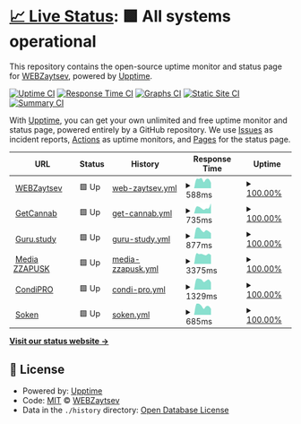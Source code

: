 # [📈 Live Status](https://up.webzaytsev.ru): <!--live status--> **🟩 All systems operational**

This repository contains the open-source uptime monitor and status page for [WEBZaytsev](https://webzaytsev.ru/), powered by [Upptime](https://github.com/upptime/upptime).

[![Uptime CI](https://github.com/WEBzaytsev/upzaytsev/workflows/Uptime%20CI/badge.svg)](https://github.com/WEBzaytsev/upzaytsev/actions?query=workflow%3A%22Uptime+CI%22)
[![Response Time CI](https://github.com/WEBzaytsev/upzaytsev/workflows/Response%20Time%20CI/badge.svg)](https://github.com/WEBzaytsev/upzaytsev/actions?query=workflow%3A%22Response+Time+CI%22)
[![Graphs CI](https://github.com/WEBzaytsev/upzaytsev/workflows/Graphs%20CI/badge.svg)](https://github.com/WEBzaytsev/upzaytsev/actions?query=workflow%3A%22Graphs+CI%22)
[![Static Site CI](https://github.com/WEBzaytsev/upzaytsev/workflows/Static%20Site%20CI/badge.svg)](https://github.com/WEBzaytsev/upzaytsev/actions?query=workflow%3A%22Static+Site+CI%22)
[![Summary CI](https://github.com/WEBzaytsev/upzaytsev/workflows/Summary%20CI/badge.svg)](https://github.com/WEBzaytsev/upzaytsev/actions?query=workflow%3A%22Summary+CI%22)

With [Upptime](https://upptime.js.org), you can get your own unlimited and free uptime monitor and status page, powered entirely by a GitHub repository. We use [Issues](https://github.com/WEBzaytsev/upzaytsev/issues) as incident reports, [Actions](https://github.com/WEBzaytsev/upzaytsev/actions) as uptime monitors, and [Pages](https://up.webzaytsev.ru) for the status page.

<!--start: status pages-->
<!-- This summary is generated by Upptime (https://github.com/upptime/upptime) -->
<!-- Do not edit this manually, your changes will be overwritten -->
<!-- prettier-ignore -->
| URL | Status | History | Response Time | Uptime |
| --- | ------ | ------- | ------------- | ------ |
| <img alt="" src="https://favicons.githubusercontent.com/webzaytsev.ru" height="13"> [WEBZaytsev](https://webzaytsev.ru) | 🟩 Up | [web-zaytsev.yml](https://github.com/WEBzaytsev/upzaytsev/commits/HEAD/history/web-zaytsev.yml) | <details><summary><img alt="Response time graph" src="./graphs/web-zaytsev/response-time-week.png" height="20"> 588ms</summary><br><a href="https://up.webzaytsev.ru/history/web-zaytsev"><img alt="Response time 582" src="https://img.shields.io/endpoint?url=https%3A%2F%2Fraw.githubusercontent.com%2FWEBzaytsev%2Fupzaytsev%2FHEAD%2Fapi%2Fweb-zaytsev%2Fresponse-time.json"></a><br><a href="https://up.webzaytsev.ru/history/web-zaytsev"><img alt="24-hour response time 382" src="https://img.shields.io/endpoint?url=https%3A%2F%2Fraw.githubusercontent.com%2FWEBzaytsev%2Fupzaytsev%2FHEAD%2Fapi%2Fweb-zaytsev%2Fresponse-time-day.json"></a><br><a href="https://up.webzaytsev.ru/history/web-zaytsev"><img alt="7-day response time 588" src="https://img.shields.io/endpoint?url=https%3A%2F%2Fraw.githubusercontent.com%2FWEBzaytsev%2Fupzaytsev%2FHEAD%2Fapi%2Fweb-zaytsev%2Fresponse-time-week.json"></a><br><a href="https://up.webzaytsev.ru/history/web-zaytsev"><img alt="30-day response time 582" src="https://img.shields.io/endpoint?url=https%3A%2F%2Fraw.githubusercontent.com%2FWEBzaytsev%2Fupzaytsev%2FHEAD%2Fapi%2Fweb-zaytsev%2Fresponse-time-month.json"></a><br><a href="https://up.webzaytsev.ru/history/web-zaytsev"><img alt="1-year response time 582" src="https://img.shields.io/endpoint?url=https%3A%2F%2Fraw.githubusercontent.com%2FWEBzaytsev%2Fupzaytsev%2FHEAD%2Fapi%2Fweb-zaytsev%2Fresponse-time-year.json"></a></details> | <details><summary><a href="https://up.webzaytsev.ru/history/web-zaytsev">100.00%</a></summary><a href="https://up.webzaytsev.ru/history/web-zaytsev"><img alt="All-time uptime 100.00%" src="https://img.shields.io/endpoint?url=https%3A%2F%2Fraw.githubusercontent.com%2FWEBzaytsev%2Fupzaytsev%2FHEAD%2Fapi%2Fweb-zaytsev%2Fuptime.json"></a><br><a href="https://up.webzaytsev.ru/history/web-zaytsev"><img alt="24-hour uptime 100.00%" src="https://img.shields.io/endpoint?url=https%3A%2F%2Fraw.githubusercontent.com%2FWEBzaytsev%2Fupzaytsev%2FHEAD%2Fapi%2Fweb-zaytsev%2Fuptime-day.json"></a><br><a href="https://up.webzaytsev.ru/history/web-zaytsev"><img alt="7-day uptime 100.00%" src="https://img.shields.io/endpoint?url=https%3A%2F%2Fraw.githubusercontent.com%2FWEBzaytsev%2Fupzaytsev%2FHEAD%2Fapi%2Fweb-zaytsev%2Fuptime-week.json"></a><br><a href="https://up.webzaytsev.ru/history/web-zaytsev"><img alt="30-day uptime 100.00%" src="https://img.shields.io/endpoint?url=https%3A%2F%2Fraw.githubusercontent.com%2FWEBzaytsev%2Fupzaytsev%2FHEAD%2Fapi%2Fweb-zaytsev%2Fuptime-month.json"></a><br><a href="https://up.webzaytsev.ru/history/web-zaytsev"><img alt="1-year uptime 100.00%" src="https://img.shields.io/endpoint?url=https%3A%2F%2Fraw.githubusercontent.com%2FWEBzaytsev%2Fupzaytsev%2FHEAD%2Fapi%2Fweb-zaytsev%2Fuptime-year.json"></a></details>
| <img alt="" src="https://favicons.githubusercontent.com/getcannab.com" height="13"> [GetCannab](https://getcannab.com) | 🟩 Up | [get-cannab.yml](https://github.com/WEBzaytsev/upzaytsev/commits/HEAD/history/get-cannab.yml) | <details><summary><img alt="Response time graph" src="./graphs/get-cannab/response-time-week.png" height="20"> 735ms</summary><br><a href="https://up.webzaytsev.ru/history/get-cannab"><img alt="Response time 475" src="https://img.shields.io/endpoint?url=https%3A%2F%2Fraw.githubusercontent.com%2FWEBzaytsev%2Fupzaytsev%2FHEAD%2Fapi%2Fget-cannab%2Fresponse-time.json"></a><br><a href="https://up.webzaytsev.ru/history/get-cannab"><img alt="24-hour response time 1227" src="https://img.shields.io/endpoint?url=https%3A%2F%2Fraw.githubusercontent.com%2FWEBzaytsev%2Fupzaytsev%2FHEAD%2Fapi%2Fget-cannab%2Fresponse-time-day.json"></a><br><a href="https://up.webzaytsev.ru/history/get-cannab"><img alt="7-day response time 735" src="https://img.shields.io/endpoint?url=https%3A%2F%2Fraw.githubusercontent.com%2FWEBzaytsev%2Fupzaytsev%2FHEAD%2Fapi%2Fget-cannab%2Fresponse-time-week.json"></a><br><a href="https://up.webzaytsev.ru/history/get-cannab"><img alt="30-day response time 475" src="https://img.shields.io/endpoint?url=https%3A%2F%2Fraw.githubusercontent.com%2FWEBzaytsev%2Fupzaytsev%2FHEAD%2Fapi%2Fget-cannab%2Fresponse-time-month.json"></a><br><a href="https://up.webzaytsev.ru/history/get-cannab"><img alt="1-year response time 475" src="https://img.shields.io/endpoint?url=https%3A%2F%2Fraw.githubusercontent.com%2FWEBzaytsev%2Fupzaytsev%2FHEAD%2Fapi%2Fget-cannab%2Fresponse-time-year.json"></a></details> | <details><summary><a href="https://up.webzaytsev.ru/history/get-cannab">100.00%</a></summary><a href="https://up.webzaytsev.ru/history/get-cannab"><img alt="All-time uptime 95.08%" src="https://img.shields.io/endpoint?url=https%3A%2F%2Fraw.githubusercontent.com%2FWEBzaytsev%2Fupzaytsev%2FHEAD%2Fapi%2Fget-cannab%2Fuptime.json"></a><br><a href="https://up.webzaytsev.ru/history/get-cannab"><img alt="24-hour uptime 100.00%" src="https://img.shields.io/endpoint?url=https%3A%2F%2Fraw.githubusercontent.com%2FWEBzaytsev%2Fupzaytsev%2FHEAD%2Fapi%2Fget-cannab%2Fuptime-day.json"></a><br><a href="https://up.webzaytsev.ru/history/get-cannab"><img alt="7-day uptime 100.00%" src="https://img.shields.io/endpoint?url=https%3A%2F%2Fraw.githubusercontent.com%2FWEBzaytsev%2Fupzaytsev%2FHEAD%2Fapi%2Fget-cannab%2Fuptime-week.json"></a><br><a href="https://up.webzaytsev.ru/history/get-cannab"><img alt="30-day uptime 95.08%" src="https://img.shields.io/endpoint?url=https%3A%2F%2Fraw.githubusercontent.com%2FWEBzaytsev%2Fupzaytsev%2FHEAD%2Fapi%2Fget-cannab%2Fuptime-month.json"></a><br><a href="https://up.webzaytsev.ru/history/get-cannab"><img alt="1-year uptime 95.08%" src="https://img.shields.io/endpoint?url=https%3A%2F%2Fraw.githubusercontent.com%2FWEBzaytsev%2Fupzaytsev%2FHEAD%2Fapi%2Fget-cannab%2Fuptime-year.json"></a></details>
| <img alt="" src="https://favicons.githubusercontent.com/guru.study" height="13"> [Guru.study](https://guru.study) | 🟩 Up | [guru-study.yml](https://github.com/WEBzaytsev/upzaytsev/commits/HEAD/history/guru-study.yml) | <details><summary><img alt="Response time graph" src="./graphs/guru-study/response-time-week.png" height="20"> 877ms</summary><br><a href="https://up.webzaytsev.ru/history/guru-study"><img alt="Response time 892" src="https://img.shields.io/endpoint?url=https%3A%2F%2Fraw.githubusercontent.com%2FWEBzaytsev%2Fupzaytsev%2FHEAD%2Fapi%2Fguru-study%2Fresponse-time.json"></a><br><a href="https://up.webzaytsev.ru/history/guru-study"><img alt="24-hour response time 572" src="https://img.shields.io/endpoint?url=https%3A%2F%2Fraw.githubusercontent.com%2FWEBzaytsev%2Fupzaytsev%2FHEAD%2Fapi%2Fguru-study%2Fresponse-time-day.json"></a><br><a href="https://up.webzaytsev.ru/history/guru-study"><img alt="7-day response time 877" src="https://img.shields.io/endpoint?url=https%3A%2F%2Fraw.githubusercontent.com%2FWEBzaytsev%2Fupzaytsev%2FHEAD%2Fapi%2Fguru-study%2Fresponse-time-week.json"></a><br><a href="https://up.webzaytsev.ru/history/guru-study"><img alt="30-day response time 892" src="https://img.shields.io/endpoint?url=https%3A%2F%2Fraw.githubusercontent.com%2FWEBzaytsev%2Fupzaytsev%2FHEAD%2Fapi%2Fguru-study%2Fresponse-time-month.json"></a><br><a href="https://up.webzaytsev.ru/history/guru-study"><img alt="1-year response time 892" src="https://img.shields.io/endpoint?url=https%3A%2F%2Fraw.githubusercontent.com%2FWEBzaytsev%2Fupzaytsev%2FHEAD%2Fapi%2Fguru-study%2Fresponse-time-year.json"></a></details> | <details><summary><a href="https://up.webzaytsev.ru/history/guru-study">100.00%</a></summary><a href="https://up.webzaytsev.ru/history/guru-study"><img alt="All-time uptime 100.00%" src="https://img.shields.io/endpoint?url=https%3A%2F%2Fraw.githubusercontent.com%2FWEBzaytsev%2Fupzaytsev%2FHEAD%2Fapi%2Fguru-study%2Fuptime.json"></a><br><a href="https://up.webzaytsev.ru/history/guru-study"><img alt="24-hour uptime 100.00%" src="https://img.shields.io/endpoint?url=https%3A%2F%2Fraw.githubusercontent.com%2FWEBzaytsev%2Fupzaytsev%2FHEAD%2Fapi%2Fguru-study%2Fuptime-day.json"></a><br><a href="https://up.webzaytsev.ru/history/guru-study"><img alt="7-day uptime 100.00%" src="https://img.shields.io/endpoint?url=https%3A%2F%2Fraw.githubusercontent.com%2FWEBzaytsev%2Fupzaytsev%2FHEAD%2Fapi%2Fguru-study%2Fuptime-week.json"></a><br><a href="https://up.webzaytsev.ru/history/guru-study"><img alt="30-day uptime 100.00%" src="https://img.shields.io/endpoint?url=https%3A%2F%2Fraw.githubusercontent.com%2FWEBzaytsev%2Fupzaytsev%2FHEAD%2Fapi%2Fguru-study%2Fuptime-month.json"></a><br><a href="https://up.webzaytsev.ru/history/guru-study"><img alt="1-year uptime 100.00%" src="https://img.shields.io/endpoint?url=https%3A%2F%2Fraw.githubusercontent.com%2FWEBzaytsev%2Fupzaytsev%2FHEAD%2Fapi%2Fguru-study%2Fuptime-year.json"></a></details>
| <img alt="" src="https://favicons.githubusercontent.com/media.zzapusk.com" height="13"> [Media ZZAPUSK](https://media.zzapusk.com) | 🟩 Up | [media-zzapusk.yml](https://github.com/WEBzaytsev/upzaytsev/commits/HEAD/history/media-zzapusk.yml) | <details><summary><img alt="Response time graph" src="./graphs/media-zzapusk/response-time-week.png" height="20"> 3375ms</summary><br><a href="https://up.webzaytsev.ru/history/media-zzapusk"><img alt="Response time 3459" src="https://img.shields.io/endpoint?url=https%3A%2F%2Fraw.githubusercontent.com%2FWEBzaytsev%2Fupzaytsev%2FHEAD%2Fapi%2Fmedia-zzapusk%2Fresponse-time.json"></a><br><a href="https://up.webzaytsev.ru/history/media-zzapusk"><img alt="24-hour response time 3082" src="https://img.shields.io/endpoint?url=https%3A%2F%2Fraw.githubusercontent.com%2FWEBzaytsev%2Fupzaytsev%2FHEAD%2Fapi%2Fmedia-zzapusk%2Fresponse-time-day.json"></a><br><a href="https://up.webzaytsev.ru/history/media-zzapusk"><img alt="7-day response time 3375" src="https://img.shields.io/endpoint?url=https%3A%2F%2Fraw.githubusercontent.com%2FWEBzaytsev%2Fupzaytsev%2FHEAD%2Fapi%2Fmedia-zzapusk%2Fresponse-time-week.json"></a><br><a href="https://up.webzaytsev.ru/history/media-zzapusk"><img alt="30-day response time 3459" src="https://img.shields.io/endpoint?url=https%3A%2F%2Fraw.githubusercontent.com%2FWEBzaytsev%2Fupzaytsev%2FHEAD%2Fapi%2Fmedia-zzapusk%2Fresponse-time-month.json"></a><br><a href="https://up.webzaytsev.ru/history/media-zzapusk"><img alt="1-year response time 3459" src="https://img.shields.io/endpoint?url=https%3A%2F%2Fraw.githubusercontent.com%2FWEBzaytsev%2Fupzaytsev%2FHEAD%2Fapi%2Fmedia-zzapusk%2Fresponse-time-year.json"></a></details> | <details><summary><a href="https://up.webzaytsev.ru/history/media-zzapusk">100.00%</a></summary><a href="https://up.webzaytsev.ru/history/media-zzapusk"><img alt="All-time uptime 100.00%" src="https://img.shields.io/endpoint?url=https%3A%2F%2Fraw.githubusercontent.com%2FWEBzaytsev%2Fupzaytsev%2FHEAD%2Fapi%2Fmedia-zzapusk%2Fuptime.json"></a><br><a href="https://up.webzaytsev.ru/history/media-zzapusk"><img alt="24-hour uptime 100.00%" src="https://img.shields.io/endpoint?url=https%3A%2F%2Fraw.githubusercontent.com%2FWEBzaytsev%2Fupzaytsev%2FHEAD%2Fapi%2Fmedia-zzapusk%2Fuptime-day.json"></a><br><a href="https://up.webzaytsev.ru/history/media-zzapusk"><img alt="7-day uptime 100.00%" src="https://img.shields.io/endpoint?url=https%3A%2F%2Fraw.githubusercontent.com%2FWEBzaytsev%2Fupzaytsev%2FHEAD%2Fapi%2Fmedia-zzapusk%2Fuptime-week.json"></a><br><a href="https://up.webzaytsev.ru/history/media-zzapusk"><img alt="30-day uptime 100.00%" src="https://img.shields.io/endpoint?url=https%3A%2F%2Fraw.githubusercontent.com%2FWEBzaytsev%2Fupzaytsev%2FHEAD%2Fapi%2Fmedia-zzapusk%2Fuptime-month.json"></a><br><a href="https://up.webzaytsev.ru/history/media-zzapusk"><img alt="1-year uptime 100.00%" src="https://img.shields.io/endpoint?url=https%3A%2F%2Fraw.githubusercontent.com%2FWEBzaytsev%2Fupzaytsev%2FHEAD%2Fapi%2Fmedia-zzapusk%2Fuptime-year.json"></a></details>
| <img alt="" src="https://favicons.githubusercontent.com/bestsurprise.ru" height="13"> [CondiPRO](https://bestsurprise.ru) | 🟩 Up | [condi-pro.yml](https://github.com/WEBzaytsev/upzaytsev/commits/HEAD/history/condi-pro.yml) | <details><summary><img alt="Response time graph" src="./graphs/condi-pro/response-time-week.png" height="20"> 1329ms</summary><br><a href="https://up.webzaytsev.ru/history/condi-pro"><img alt="Response time 1331" src="https://img.shields.io/endpoint?url=https%3A%2F%2Fraw.githubusercontent.com%2FWEBzaytsev%2Fupzaytsev%2FHEAD%2Fapi%2Fcondi-pro%2Fresponse-time.json"></a><br><a href="https://up.webzaytsev.ru/history/condi-pro"><img alt="24-hour response time 1019" src="https://img.shields.io/endpoint?url=https%3A%2F%2Fraw.githubusercontent.com%2FWEBzaytsev%2Fupzaytsev%2FHEAD%2Fapi%2Fcondi-pro%2Fresponse-time-day.json"></a><br><a href="https://up.webzaytsev.ru/history/condi-pro"><img alt="7-day response time 1329" src="https://img.shields.io/endpoint?url=https%3A%2F%2Fraw.githubusercontent.com%2FWEBzaytsev%2Fupzaytsev%2FHEAD%2Fapi%2Fcondi-pro%2Fresponse-time-week.json"></a><br><a href="https://up.webzaytsev.ru/history/condi-pro"><img alt="30-day response time 1331" src="https://img.shields.io/endpoint?url=https%3A%2F%2Fraw.githubusercontent.com%2FWEBzaytsev%2Fupzaytsev%2FHEAD%2Fapi%2Fcondi-pro%2Fresponse-time-month.json"></a><br><a href="https://up.webzaytsev.ru/history/condi-pro"><img alt="1-year response time 1331" src="https://img.shields.io/endpoint?url=https%3A%2F%2Fraw.githubusercontent.com%2FWEBzaytsev%2Fupzaytsev%2FHEAD%2Fapi%2Fcondi-pro%2Fresponse-time-year.json"></a></details> | <details><summary><a href="https://up.webzaytsev.ru/history/condi-pro">100.00%</a></summary><a href="https://up.webzaytsev.ru/history/condi-pro"><img alt="All-time uptime 100.00%" src="https://img.shields.io/endpoint?url=https%3A%2F%2Fraw.githubusercontent.com%2FWEBzaytsev%2Fupzaytsev%2FHEAD%2Fapi%2Fcondi-pro%2Fuptime.json"></a><br><a href="https://up.webzaytsev.ru/history/condi-pro"><img alt="24-hour uptime 100.00%" src="https://img.shields.io/endpoint?url=https%3A%2F%2Fraw.githubusercontent.com%2FWEBzaytsev%2Fupzaytsev%2FHEAD%2Fapi%2Fcondi-pro%2Fuptime-day.json"></a><br><a href="https://up.webzaytsev.ru/history/condi-pro"><img alt="7-day uptime 100.00%" src="https://img.shields.io/endpoint?url=https%3A%2F%2Fraw.githubusercontent.com%2FWEBzaytsev%2Fupzaytsev%2FHEAD%2Fapi%2Fcondi-pro%2Fuptime-week.json"></a><br><a href="https://up.webzaytsev.ru/history/condi-pro"><img alt="30-day uptime 100.00%" src="https://img.shields.io/endpoint?url=https%3A%2F%2Fraw.githubusercontent.com%2FWEBzaytsev%2Fupzaytsev%2FHEAD%2Fapi%2Fcondi-pro%2Fuptime-month.json"></a><br><a href="https://up.webzaytsev.ru/history/condi-pro"><img alt="1-year uptime 100.00%" src="https://img.shields.io/endpoint?url=https%3A%2F%2Fraw.githubusercontent.com%2FWEBzaytsev%2Fupzaytsev%2FHEAD%2Fapi%2Fcondi-pro%2Fuptime-year.json"></a></details>
| <img alt="" src="https://favicons.githubusercontent.com/soken.io" height="13"> [Soken](https://soken.io) | 🟩 Up | [soken.yml](https://github.com/WEBzaytsev/upzaytsev/commits/HEAD/history/soken.yml) | <details><summary><img alt="Response time graph" src="./graphs/soken/response-time-week.png" height="20"> 685ms</summary><br><a href="https://up.webzaytsev.ru/history/soken"><img alt="Response time 700" src="https://img.shields.io/endpoint?url=https%3A%2F%2Fraw.githubusercontent.com%2FWEBzaytsev%2Fupzaytsev%2FHEAD%2Fapi%2Fsoken%2Fresponse-time.json"></a><br><a href="https://up.webzaytsev.ru/history/soken"><img alt="24-hour response time 471" src="https://img.shields.io/endpoint?url=https%3A%2F%2Fraw.githubusercontent.com%2FWEBzaytsev%2Fupzaytsev%2FHEAD%2Fapi%2Fsoken%2Fresponse-time-day.json"></a><br><a href="https://up.webzaytsev.ru/history/soken"><img alt="7-day response time 685" src="https://img.shields.io/endpoint?url=https%3A%2F%2Fraw.githubusercontent.com%2FWEBzaytsev%2Fupzaytsev%2FHEAD%2Fapi%2Fsoken%2Fresponse-time-week.json"></a><br><a href="https://up.webzaytsev.ru/history/soken"><img alt="30-day response time 700" src="https://img.shields.io/endpoint?url=https%3A%2F%2Fraw.githubusercontent.com%2FWEBzaytsev%2Fupzaytsev%2FHEAD%2Fapi%2Fsoken%2Fresponse-time-month.json"></a><br><a href="https://up.webzaytsev.ru/history/soken"><img alt="1-year response time 700" src="https://img.shields.io/endpoint?url=https%3A%2F%2Fraw.githubusercontent.com%2FWEBzaytsev%2Fupzaytsev%2FHEAD%2Fapi%2Fsoken%2Fresponse-time-year.json"></a></details> | <details><summary><a href="https://up.webzaytsev.ru/history/soken">100.00%</a></summary><a href="https://up.webzaytsev.ru/history/soken"><img alt="All-time uptime 100.00%" src="https://img.shields.io/endpoint?url=https%3A%2F%2Fraw.githubusercontent.com%2FWEBzaytsev%2Fupzaytsev%2FHEAD%2Fapi%2Fsoken%2Fuptime.json"></a><br><a href="https://up.webzaytsev.ru/history/soken"><img alt="24-hour uptime 100.00%" src="https://img.shields.io/endpoint?url=https%3A%2F%2Fraw.githubusercontent.com%2FWEBzaytsev%2Fupzaytsev%2FHEAD%2Fapi%2Fsoken%2Fuptime-day.json"></a><br><a href="https://up.webzaytsev.ru/history/soken"><img alt="7-day uptime 100.00%" src="https://img.shields.io/endpoint?url=https%3A%2F%2Fraw.githubusercontent.com%2FWEBzaytsev%2Fupzaytsev%2FHEAD%2Fapi%2Fsoken%2Fuptime-week.json"></a><br><a href="https://up.webzaytsev.ru/history/soken"><img alt="30-day uptime 100.00%" src="https://img.shields.io/endpoint?url=https%3A%2F%2Fraw.githubusercontent.com%2FWEBzaytsev%2Fupzaytsev%2FHEAD%2Fapi%2Fsoken%2Fuptime-month.json"></a><br><a href="https://up.webzaytsev.ru/history/soken"><img alt="1-year uptime 100.00%" src="https://img.shields.io/endpoint?url=https%3A%2F%2Fraw.githubusercontent.com%2FWEBzaytsev%2Fupzaytsev%2FHEAD%2Fapi%2Fsoken%2Fuptime-year.json"></a></details>

<!--end: status pages-->

[**Visit our status website →**](https://up.webzaytsev.ru)

## 📄 License

- Powered by: [Upptime](https://github.com/upptime/upptime)
- Code: [MIT](./LICENSE) © [WEBZaytsev](https://webzaytsev.ru/)
- Data in the `./history` directory: [Open Database License](https://opendatacommons.org/licenses/odbl/1-0/)
